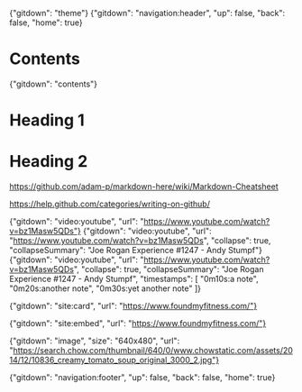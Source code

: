 {"gitdown": "theme"}
{"gitdown": "navigation:header", "up": false, "back": false, "home": true}

# Contents

{"gitdown": "contents"}
# Heading 1

# Heading 2

https://github.com/adam-p/markdown-here/wiki/Markdown-Cheatsheet

https://help.github.com/categories/writing-on-github/

{"gitdown": "video:youtube", "url": "https://www.youtube.com/watch?v=bz1Masw5QDs"}
{"gitdown": "video:youtube", "url": "https://www.youtube.com/watch?v=bz1Masw5QDs", "collapse": true, "collapseSummary": "Joe Rogan Experience #1247 - Andy Stumpf"}
{"gitdown": "video:youtube", "url": "https://www.youtube.com/watch?v=bz1Masw5QDs", "collapse": true, "collapseSummary": "Joe Rogan Experience #1247 - Andy Stumpf", "timestamps": [
	"0m10s:a note",
	"0m20s:another note",
	"0m30s:yet another note"
]}

{"gitdown": "site:card", "url": "https://www.foundmyfitness.com/"}

{"gitdown": "site:embed", "url": "https://www.foundmyfitness.com/"}

{"gitdown": "image", "size": "640x480", "url": "https://search.chow.com/thumbnail/640/0/www.chowstatic.com/assets/2014/12/10836_creamy_tomato_soup_original_3000_2.jpg"}

{"gitdown": "navigation:footer", "up": false, "back": false, "home": true}
